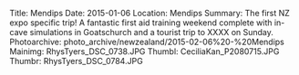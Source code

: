 Title: Mendips
Date: 2015-01-06
Location: Mendips
Summary: The first NZ expo specific trip! A fantastic first aid training weekend complete with in-cave simulations in Goatschurch and a tourist trip to XXXX on Sunday.
Photoarchive: photo_archive/newzealand/2015-02-06%20-%20Mendips
Mainimg: RhysTyers_DSC_0738.JPG
Thumbl: CeciliaKan_P2080715.JPG
Thumbr: RhysTyers_DSC_0784.JPG

<!---
Title: Title of the trip, i.e Wales III or Yorkshire IV or France

Date: Date in YYYY-MM-DD format

Location: Location of trip i.e Yorkshire, Wales, or France

Summary: The short blurb that will appear on the main page

Photoarchive: Delete for no photo archive, leave blank for autogenerated location, or type a custom path for the archive

Mainimg: filename including extension of image in photoarchive folder to display in the article, leave blank for no image.

Thumbl: filename including extension of image in photoarchive folder to display as the left thumbnail on the main index page

Thumbr: same but the right thumbnail

delete this before posting because it will appear as a html comment

--->
